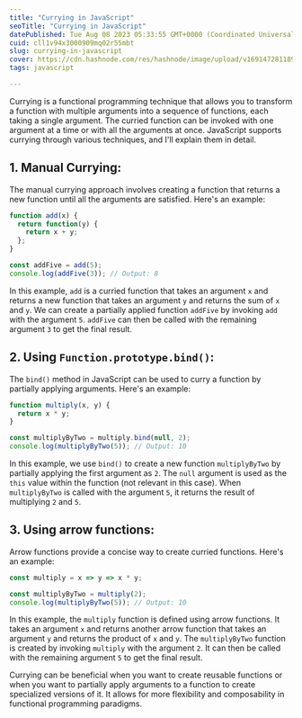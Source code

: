 ```yaml
---
title: "Currying in JavaScript"
seoTitle: "Currying in JavaScript"
datePublished: Tue Aug 08 2023 05:33:55 GMT+0000 (Coordinated Universal Time)
cuid: cll1v94x3000909mq02r55mbt
slug: currying-in-javascript
cover: https://cdn.hashnode.com/res/hashnode/image/upload/v1691472811891/514c64b8-cd4a-4494-bd80-adb15ac0b83e.png
tags: javascript

---
```


Currying is a functional programming technique that allows you to transform a function with multiple arguments into a sequence of functions, each taking a single argument. The curried function can be invoked with one argument at a time or with all the arguments at once. JavaScript supports currying through various techniques, and I'll explain them in detail.

## 1\. Manual Currying:

The manual currying approach involves creating a function that returns a new function until all the arguments are satisfied. Here's an example:

```javascript
function add(x) {
  return function(y) {
    return x + y;
  };
}

const addFive = add(5);
console.log(addFive(3)); // Output: 8
```

In this example, `add` is a curried function that takes an argument `x` and returns a new function that takes an argument `y` and returns the sum of `x` and `y`. We can create a partially applied function `addFive` by invoking `add` with the argument `5`. `addFive` can then be called with the remaining argument `3` to get the final result.

## 2\. Using `Function.prototype.bind()`:

The `bind()` method in JavaScript can be used to curry a function by partially applying arguments. Here's an example:

```javascript
function multiply(x, y) {
  return x * y;
}

const multiplyByTwo = multiply.bind(null, 2);
console.log(multiplyByTwo(5)); // Output: 10
```

In this example, we use `bind()` to create a new function `multiplyByTwo` by partially applying the first argument as `2`. The `null` argument is used as the `this` value within the function (not relevant in this case). When `multiplyByTwo` is called with the argument `5`, it returns the result of multiplying `2` and `5`.

## 3\. Using arrow functions:

Arrow functions provide a concise way to create curried functions. Here's an example:

```javascript
const multiply = x => y => x * y;

const multiplyByTwo = multiply(2);
console.log(multiplyByTwo(5)); // Output: 10
```

In this example, the `multiply` function is defined using arrow functions. It takes an argument `x` and returns another arrow function that takes an argument `y` and returns the product of `x` and `y`. The `multiplyByTwo` function is created by invoking `multiply` with the argument `2`. It can then be called with the remaining argument `5` to get the final result.

Currying can be beneficial when you want to create reusable functions or when you want to partially apply arguments to a function to create specialized versions of it. It allows for more flexibility and composability in functional programming paradigms.